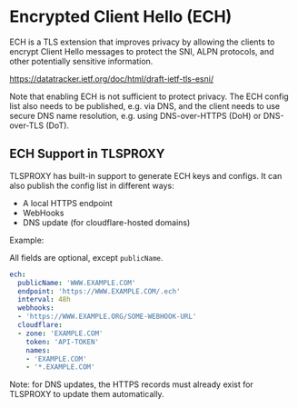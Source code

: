 # Encrypted Client Hello (ECH)

ECH is a TLS extension that improves privacy by allowing the clients to encrypt Client Hello messages to protect the SNI, ALPN protocols, and other potentially sensitive information.

https://datatracker.ietf.org/doc/html/draft-ietf-tls-esni/

Note that enabling ECH is not sufficient to protect privacy. The ECH config list also needs to be published, e.g. via DNS, and the client needs to use secure DNS name resolution, e.g. using DNS-over-HTTPS (DoH) or DNS-over-TLS (DoT).

## ECH Support in TLSPROXY

TLSPROXY has built-in support to generate ECH keys and configs. It can also publish the config list in different ways:

  * A local HTTPS endpoint
  * WebHooks
  * DNS update (for cloudflare-hosted domains)

Example:

All fields are optional, except `publicName`.

```yaml
ech:
  publicName: 'WWW.EXAMPLE.COM'
  endpoint: 'https://WWW.EXAMPLE.COM/.ech'
  interval: 48h
  webhooks:
  - 'https://WWW.EXAMPLE.ORG/SOME-WEBHOOK-URL'
  cloudflare:
  - zone: 'EXAMPLE.COM'
    token: 'API-TOKEN'
    names:
    - 'EXAMPLE.COM'
    - '*.EXAMPLE.COM'
```

Note: for DNS updates, the HTTPS records must already exist for TLSPROXY to update them automatically.

